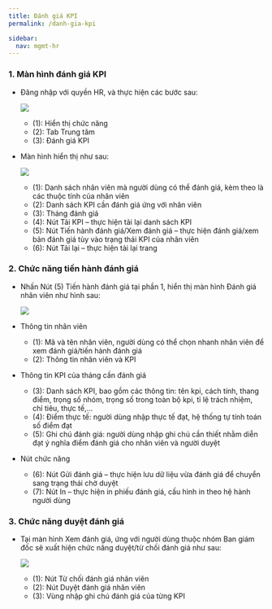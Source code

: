 ```yaml
---
title: Đánh giá KPI
permalink: /danh-gia-kpi

sidebar:
  nav: mgmt-hr
---
```


### **1. Màn hình đánh giá KPI**
* Đăng nhập với quyền HR, và thực hiện các bước sau:

     ![](assets/evaluationselect/evaluationselectmenu.jpg)

     * (1): Hiển thị chức năng
     * (2): Tab Trung tâm
     * (3): Đánh giá KPI

* Màn hình hiển thị như sau:

     ![](assets/evaluationselect/evaluationselectview.jpg)

     * (1): Danh sách nhân viên mà người dùng có thể đánh giá, kèm theo là các thuộc tính của nhân viên
     * (2): Danh sách KPI cần đánh giá ứng với nhân viên
     * (3): Tháng đánh giá
     * (4): Nút Tải KPI – thực hiện tải lại danh sách KPI
     * (5): Nút Tiến hành đánh giá/Xem đánh giá – thực hiện đánh giá/xem bản đánh giá tùy vào trạng thái KPI của nhân viên
     * (6): Nút Tải lại – thực hiện tải lại trang

### **2. Chức năng tiến hành đánh giá**
* Nhấn Nút (5) Tiến hành đánh giá tại phần 1, hiển thị màn hình Đánh giá nhân viên như hình sau:

     ![](assets/evaluationselect/evaluationdetail.jpg)

* Thông tin nhân viên
     * (1): Mã và tên nhân viên, người dùng có thể chọn nhanh nhân viên để xem đánh giá/tiến hành đánh giá
     * (2): Thông tin nhân viên và KPI

* Thông tin KPI của tháng cần đánh giá
     * (3): Danh sách KPI, bao gồm các thông tin: tên kpi, cách tính, thang điểm, trọng số nhóm, trọng số trong toàn bộ kpi, tỉ lệ trách nhiệm, chỉ tiêu, thực tế,...
     * (4): Điểm thực tế: người dùng nhập thực tế đạt, hệ thống tự tính toán số điểm đạt
     * (5): Ghi chú đánh giá: người dùng nhập ghi chú cần thiết nhằm diễn đạt ý nghĩa điểm đánh giá cho nhân viên và người duyệt
* Nút chức năng
     * (6): Nút Gửi đánh giá – thực hiện lưu dữ liệu vừa đánh giá để chuyển sang trạng thái chờ duyệt
     * (7): Nút In – thực hiện in phiếu đánh giá, cấu hình in theo hệ hành người dùng

### **3. Chức năng duyệt đánh giá**
* Tại màn hình Xem đánh giá, ứng với người dùng thuộc nhóm Ban giám đốc sẽ xuất hiện chức năng duyệt/từ chối đánh giá như sau:

     ![](assets/evaluationselect/evaluationapprove.jpg)

     * (1): Nút Từ chối đánh giá nhân viên
     * (2): Nút Duyệt đánh giá nhân viên
     * (3): Vùng nhập ghi chú đánh giá của từng KPI
